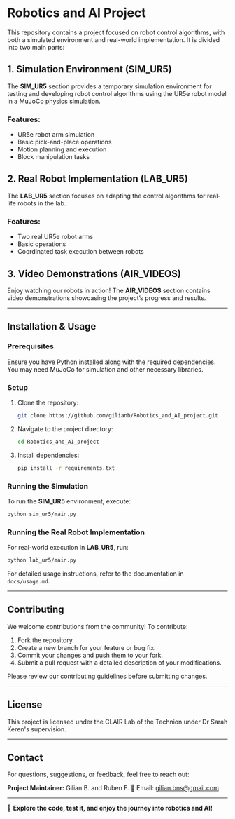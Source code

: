 # Robotics and AI Project

This repository contains a project focused on robot control algorithms, with both a simulated environment and real-world implementation. It is divided into two main parts:

## 1. Simulation Environment (SIM_UR5)
The **SIM_UR5** section provides a temporary simulation environment for testing and developing robot control algorithms using the UR5e robot model in a MuJoCo physics simulation.

### Features:
- UR5e robot arm simulation
- Basic pick-and-place operations
- Motion planning and execution
- Block manipulation tasks

## 2. Real Robot Implementation (LAB_UR5)
The **LAB_UR5** section focuses on adapting the control algorithms for real-life robots in the lab.

### Features:
- Two real UR5e robot arms
- Basic operations
- Coordinated task execution between robots

## 3. Video Demonstrations (AIR_VIDEOS)
Enjoy watching our robots in action! The **AIR_VIDEOS** section contains video demonstrations showcasing the project’s progress and results.

---

## Installation & Usage

### Prerequisites
Ensure you have Python installed along with the required dependencies. You may need MuJoCo for simulation and other necessary libraries.

### Setup
1. Clone the repository:
   ```bash
   git clone https://github.com/gilianb/Robotics_and_AI_project.git
   ```
2. Navigate to the project directory:
   ```bash
   cd Robotics_and_AI_project
   ```
3. Install dependencies:
   ```bash
   pip install -r requirements.txt
   ```

### Running the Simulation
To run the **SIM_UR5** environment, execute:
```bash
python sim_ur5/main.py
```

### Running the Real Robot Implementation
For real-world execution in **LAB_UR5**, run:
```bash
python lab_ur5/main.py
```

For detailed usage instructions, refer to the documentation in `docs/usage.md`.

---

## Contributing
We welcome contributions from the community! To contribute:
1. Fork the repository.
2. Create a new branch for your feature or bug fix.
3. Commit your changes and push them to your fork.
4. Submit a pull request with a detailed description of your modifications.

Please review our contributing guidelines before submitting changes.

---

## License
This project is licensed under the CLAIR Lab of the Technion under Dr Sarah Keren's supervision.

---

## Contact
For questions, suggestions, or feedback, feel free to reach out:

**Project Maintainer:** Gilian B.  and Ruben F.
📧 Email: gilian.bns@gmail.com

---

🚀 **Explore the code, test it, and enjoy the journey into robotics and AI!**
